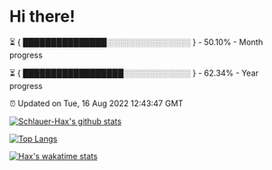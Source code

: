 # Hi there!

⏳ { ███████████████░░░░░░░░░░░░░░░ } - 50.10% - Month progress

⏳ { ██████████████████░░░░░░░░░░░░ } - 62.34% - Year progress

⏰ Updated on Tue, 16 Aug 2022 12:43:47 GMT


[![Schlauer-Hax's github stats](https://github-readme-stats.vercel.app/api?username=Schlauer-Hax&show_icons=true&theme=dark&count_private=true)](https://github.com/Schlauer-Hax)


[![Top Langs](https://github-readme-stats.vercel.app/api/top-langs/?username=Schlauer-Hax&layout=compact&theme=dark)](https://github.com/Schlauer-Hax?tab=repositories)


[![Hax's wakatime stats](https://github-readme-stats.vercel.app/api/wakatime?username=Hax&theme=dark)](https://wakatime.com/@Hax)

